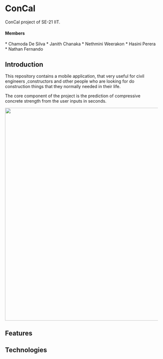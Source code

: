 # ConCal
ConCal project of SE-21 IIT.

<h4>Members</h4>
  * Chamoda De Silva
  * Janith Chanaka
  * Nethmini Weerakon
  * Hasini Perera
  * Nathan Fernando

<h2>Introduction</h2>
This repository contains a mobile application, that very useful for civil engineers ,constructors and other people who are looking for do construction things that they normally needed in their life.

The core component of the project is the prediction of compressive concrete strength from the user inputs in seconds.

<img src="https://www.greenbiz.com/sites/default/files/images/articles/featured/shutterstock7430463401.jpg" width="700"/>

<h2>Features</h2>





<h2>Technologies<h2>
